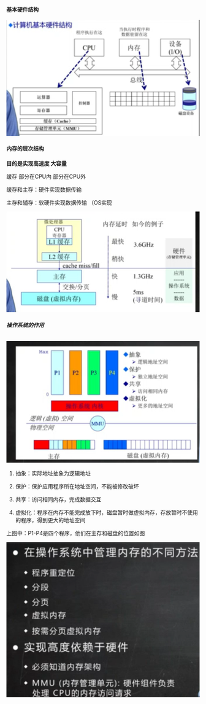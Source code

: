 #### 基本硬件结构

![image-20231104140220158](./image_3.1%E8%AE%A1%E7%AE%97%E6%9C%BA%E4%BD%93%E7%B3%BB%E7%BB%93%E6%9E%84%E5%92%8C%E5%86%85%E5%AD%98%E5%88%86%E5%B1%82%E4%BD%93%E7%B3%BB/image-20231104140220158.png)

#### 内存的层次结构

**目的是实现高速度 大容量**

缓存 部分在CPU内 部分在CPU外

缓存和主存：硬件实现数据传输

主存和辅存：软硬件实现数据传输   （OS实现

![image-20231104140318679](./image_3.1%E8%AE%A1%E7%AE%97%E6%9C%BA%E4%BD%93%E7%B3%BB%E7%BB%93%E6%9E%84%E5%92%8C%E5%86%85%E5%AD%98%E5%88%86%E5%B1%82%E4%BD%93%E7%B3%BB/image-20231104140318679.png)



###### **操作系统的作用**

![image-20231104140834656](./image_3.1%E8%AE%A1%E7%AE%97%E6%9C%BA%E4%BD%93%E7%B3%BB%E7%BB%93%E6%9E%84%E5%92%8C%E5%86%85%E5%AD%98%E5%88%86%E5%B1%82%E4%BD%93%E7%B3%BB/image-20231104140834656.png)

1. 抽象：实际地址抽象为逻辑地址

2. 保护：保护应用程序所在地址空间，不能被修改破坏

3. 共享：访问相同内存，完成数据交互

4. 虚拟化：程序在内存不能完成放下时，磁盘暂时做虚拟内存，存放暂时不使用的程序，得到更大的地址空间

上图中：P1-P4是四个程序，他们在主存和磁盘的位置如图



![image-20231104141128486](./image_3.1%E8%AE%A1%E7%AE%97%E6%9C%BA%E4%BD%93%E7%B3%BB%E7%BB%93%E6%9E%84%E5%92%8C%E5%86%85%E5%AD%98%E5%88%86%E5%B1%82%E4%BD%93%E7%B3%BB/image-20231104141128486.png)